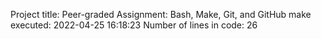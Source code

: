 Project title: Peer-graded Assignment: Bash, Make, Git, and GitHub
make executed:  2022-04-25 16:18:23
Number of lines in code:  26
